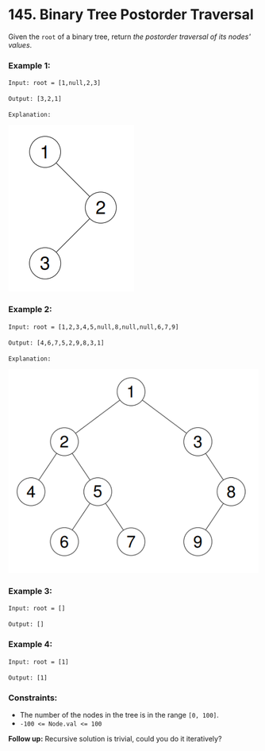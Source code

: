 # 145. Binary Tree Postorder Traversal

Given the `root` of a binary tree, return *the postorder traversal of its nodes' values*.

### Example 1:

```text
Input: root = [1,null,2,3]

Output: [3,2,1]

Explanation:

```

![image](screenshot-2024-08-29-202743.png)

### Example 2:

```text
Input: root = [1,2,3,4,5,null,8,null,null,6,7,9]

Output: [4,6,7,5,2,9,8,3,1]

Explanation:
```

![image](tree_2.png)

### Example 3:

```text
Input: root = []

Output: []
```

### Example 4:

```text
Input: root = [1]

Output: [1]
```

### Constraints:

- The number of the nodes in the tree is in the range `[0, 100]`.
- `-100 <= Node.val <= 100`

**Follow up:** Recursive solution is trivial, could you do it iteratively?
